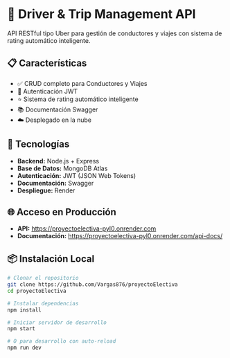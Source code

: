 # 🚗 Driver & Trip Management API

API RESTful tipo Uber para gestión de conductores y viajes con sistema de rating automático inteligente.

## 📋 Características

- ✅ CRUD completo para Conductores y Viajes
- 🔐 Autenticación JWT
- ⭐ Sistema de rating automático inteligente
- 📚 Documentación Swagger
- ☁️ Desplegado en la nube

## 🚀 Tecnologías

- **Backend:** Node.js + Express
- **Base de Datos:** MongoDB Atlas
- **Autenticación:** JWT (JSON Web Tokens)
- **Documentación:** Swagger
- **Despliegue:** Render

## 🌐 Acceso en Producción

- **API:** https://proyectoelectiva-pyl0.onrender.com
- **Documentación:** https://proyectoelectiva-pyl0.onrender.com/api-docs/

## 📦 Instalación Local

```bash
# Clonar el repositorio
git clone https://github.com/Vargas876/proyectoElectiva
cd proyectoElectiva

# Instalar dependencias
npm install

# Iniciar servidor de desarrollo
npm start

# O para desarrollo con auto-reload
npm run dev
```
